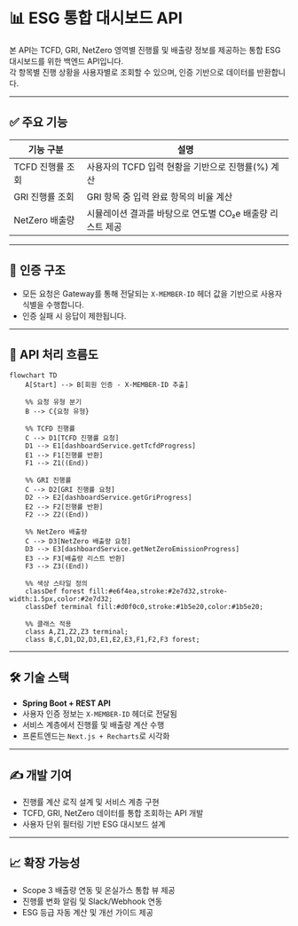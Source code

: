 
# 📊 ESG 통합 대시보드 API

본 API는 TCFD, GRI, NetZero 영역별 진행률 및 배출량 정보를 제공하는 통합 ESG 대시보드를 위한 백엔드 API입니다.  
각 항목별 진행 상황을 사용자별로 조회할 수 있으며, 인증 기반으로 데이터를 반환합니다.

---

## ✅ 주요 기능

| 기능 구분 | 설명 |
|-----------|------|
| TCFD 진행률 조회 | 사용자의 TCFD 입력 현황을 기반으로 진행률(%) 계산 |
| GRI 진행률 조회 | GRI 항목 중 입력 완료 항목의 비율 계산 |
| NetZero 배출량 | 시뮬레이션 결과를 바탕으로 연도별 CO₂e 배출량 리스트 제공 |

---

## 🔐 인증 구조

- 모든 요청은 Gateway를 통해 전달되는 `X-MEMBER-ID` 헤더 값을 기반으로 사용자 식별을 수행합니다.
- 인증 실패 시 응답이 제한됩니다.

---

## 🔄 API 처리 흐름도

```mermaid
flowchart TD
    A[Start] --> B[회원 인증 - X-MEMBER-ID 추출]

    %% 요청 유형 분기
    B --> C{요청 유형}

    %% TCFD 진행률
    C --> D1[TCFD 진행률 요청]
    D1 --> E1[dashboardService.getTcfdProgress]
    E1 --> F1[진행률 반환]
    F1 --> Z1((End))

    %% GRI 진행률
    C --> D2[GRI 진행률 요청]
    D2 --> E2[dashboardService.getGriProgress]
    E2 --> F2[진행률 반환]
    F2 --> Z2((End))

    %% NetZero 배출량
    C --> D3[NetZero 배출량 요청]
    D3 --> E3[dashboardService.getNetZeroEmissionProgress]
    E3 --> F3[배출량 리스트 반환]
    F3 --> Z3((End))

    %% 색상 스타일 정의
    classDef forest fill:#e6f4ea,stroke:#2e7d32,stroke-width:1.5px,color:#2e7d32;
    classDef terminal fill:#d0f0c0,stroke:#1b5e20,color:#1b5e20;

    %% 클래스 적용
    class A,Z1,Z2,Z3 terminal;
    class B,C,D1,D2,D3,E1,E2,E3,F1,F2,F3 forest;
````

---

## 🛠️ 기술 스택

* **Spring Boot + REST API**
* 사용자 인증 정보는 `X-MEMBER-ID` 헤더로 전달됨
* 서비스 계층에서 진행률 및 배출량 계산 수행
* 프론트엔드는 `Next.js + Recharts`로 시각화

---

## ✍️ 개발 기여

* 진행률 계산 로직 설계 및 서비스 계층 구현
* TCFD, GRI, NetZero 데이터를 통합 조회하는 API 개발
* 사용자 단위 필터링 기반 ESG 대시보드 설계

---

## 📈 확장 가능성

* Scope 3 배출량 연동 및 온실가스 통합 뷰 제공
* 진행률 변화 알림 및 Slack/Webhook 연동
* ESG 등급 자동 계산 및 개선 가이드 제공


